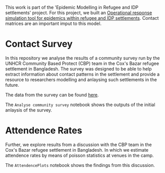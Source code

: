 This work is part of the 'Epidemic Modelling in Refugee and IDP settlements' project. For this project, we built an [Operational response simulation tool for epidemics within refugee and IDP settlements](https://github.com/UNGlobalPulse/UNGP-settlement-modelling). Contact matrices are an important imput to this model.

# Contact Survey

In this repository we analyse the results of a community survey run by the UNHCR Community Based Protect (CBP) team in the Cox's Bazar refugee settlement in Bangladesh. The survey was designed to be able to help extract information about contact patterns in the settlement and provide a resource to researchers modelling and anlaysing such settlements in the future.

The data from the survey can be found [here](https://microdata.unhcr.org/index.php/catalog/587).

The `Analyse community survey` notebook shows the outputs of the initial anlaysis of the survey.

# Attendence Rates

Further, we explore results from a discussion with the CBP team in the Cox's Bazar refugee settlement in Bangladesh. In which we estimate attendence rates by means of poisson statistics at venues in the camp. 

The `AttendencePlots` notebook shows the findings from this discussion.


